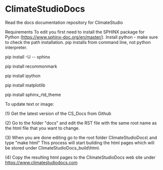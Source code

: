 # ClimateStudioDocs
Read the docs documentation repository for ClimateStudio

Requirements
To edit you first need to install the SPHINX package for Python (https://www.sphinx-doc.org/en/master/).
Install python - make sure to check the path installation. pip installs from command line, not python interpreter.

pip install -U -- sphinx

pip install recommonmark

pip install ipython

pip install matplotlib

pip install sphinx_rtd_theme

To update text or image:

(1) Get the latest version of the CS_Docs from Github

(2) Go to the folder "docs" and edit the RST file  with the same root name as the html file that you want to change.

(3) When you are done editing go to the root folder ClimateStudioDocs\ and type "make html" This process will start building the html pages which 
will be stored under ClimateStudioDocs\_build\html.

(4) Copy the resulting html pages to the ClimateStudioDocs web site under https://www.climatestudiodocs.com
